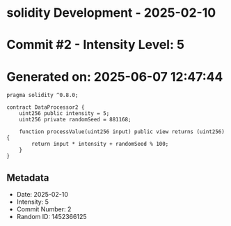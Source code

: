 ﻿# solidity Development - 2025-02-10
# Commit #2 - Intensity Level: 5
# Generated on: 2025-06-07 12:47:44
```solidity
pragma solidity ^0.8.0;

contract DataProcessor2 {
    uint256 public intensity = 5;
    uint256 private randomSeed = 881168;

    function processValue(uint256 input) public view returns (uint256) {
        return input * intensity + randomSeed % 100;
    }
}
```
## Metadata
- Date: 2025-02-10
- Intensity: 5
- Commit Number: 2
- Random ID: 1452366125
